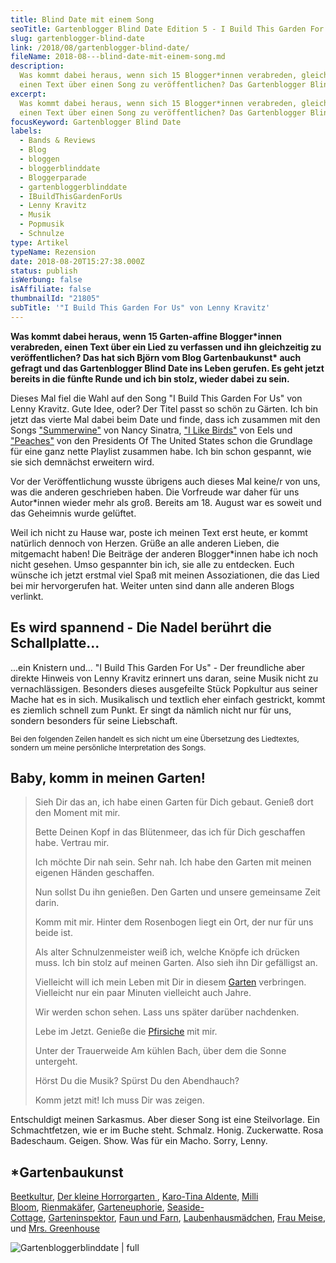 ```yaml
---
title: Blind Date mit einem Song
seoTitle: Gartenblogger Blind Date Edition 5 - I Build This Garden For Us
slug: gartenblogger-blind-date
link: /2018/08/gartenblogger-blind-date/
fileName: 2018-08---blind-date-mit-einem-song.md
description:
  Was kommt dabei heraus, wenn sich 15 Blogger*innen verabreden, gleichzeitig
  einen Text über einen Song zu veröffentlichen? Das Gartenblogger Blind Date!
excerpt:
  Was kommt dabei heraus, wenn sich 15 Blogger*innen verabreden, gleichzeitig
  einen Text über einen Song zu veröffentlichen? Das Gartenblogger Blind Date!
focusKeyword: Gartenblogger Blind Date
labels:
  - Bands & Reviews
  - Blog
  - bloggen
  - bloggerblinddate
  - Bloggerparade
  - gartenbloggerblinddate
  - IBuildThisGardenForUs
  - Lenny Kravitz
  - Musik
  - Popmusik
  - Schnulze
type: Artikel
typeName: Rezension
date: 2018-08-20T15:27:38.000Z
status: publish
isWerbung: false
isAffiliate: false
thumbnailId: "21805"
subTitle: '"I Build This Garden For Us" von Lenny Kravitz'
---
```


<strong>Was kommt dabei heraus, wenn 15 Garten-affine Blogger\*innen verabreden,
einen Text über ein Lied zu verfassen und ihn gleichzeitig zu veröffentlichen?
Das hat sich Björn vom Blog Gartenbaukunst\* auch gefragt und das Gartenblogger
Blind Date ins Leben gerufen. Es geht jetzt bereits in die fünfte Runde und ich
bin stolz, wieder dabei zu sein.</strong>

Dieses Mal fiel die Wahl auf den Song "I Build This Garden For Us" von Lenny
Kravitz. Gute Idee, oder? Der Titel passt so schön zu Gärten. Ich bin jetzt das
vierte Mal dabei beim Date und finde, dass ich zusammen mit den Songs
<a href="http://cardamonchai.com/2017/07/blind-date-summerwine/">"Summerwine"</a>
von Nancy Sinatra,
<a href="http://cardamonchai.com/2017/09/i-like-birds-blind-date-mit-einem-ganz-besonderen-song/">"I
Like Birds"</a> von Eels und
<a href="http://cardamonchai.com/2018/03/presidents-of-the-united-states-peaches/">"Peaches"</a>
von den Presidents Of The United States schon die Grundlage für eine ganz nette
Playlist zusammen habe. Ich bin schon gespannt, wie sie sich demnächst erweitern
wird.

Vor der Veröffentlichung wusste übrigens auch dieses Mal keine/r von uns, was
die anderen geschrieben haben. Die Vorfreude war daher für uns Autor\*innen
wieder mehr als groß. Bereits am 18. August war es soweit und das Geheimnis
wurde gelüftet.

Weil ich nicht zu Hause war, poste ich meinen Text erst heute, er kommt
natürlich dennoch von Herzen. Grüße an alle anderen Lieben, die mitgemacht
haben! Die Beiträge der anderen Blogger\*innen habe ich noch nicht gesehen. Umso
gespannter bin ich, sie alle zu entdecken. Euch wünsche ich jetzt erstmal viel
Spaß mit meinen Assoziationen, die das Lied bei mir hervorgerufen hat. Weiter
unten sind dann alle anderen Blogs verlinkt.

## Es wird spannend - Die Nadel berührt die Schallplatte...

...ein Knistern und... "I Build This Garden For Us" - Der freundliche aber
direkte Hinweis von Lenny Kravitz erinnert uns daran, seine Musik nicht zu
vernachlässigen. Besonders dieses ausgefeilte Stück Popkultur aus seiner Mache
hat es in sich. Musikalisch und textlich eher einfach gestrickt, kommt es
ziemlich schnell zum Punkt. Er singt da nämlich nicht nur für uns, sondern
besonders für seine Liebschaft.

<small>Bei den folgenden Zeilen handelt es sich nicht um eine Übersetzung des
Liedtextes, sondern um meine persönliche Interpretation des Songs.</small>

## Baby, komm in meinen Garten!

<blockquote>Sieh Dir das an, ich habe einen Garten für Dich gebaut.
Genieß dort den Moment mit mir.

Bette Deinen Kopf in das Blütenmeer, das ich für Dich geschaffen habe. Vertrau
mir.

Ich möchte Dir nah sein. Sehr nah. Ich habe den Garten mit meinen eigenen Händen
geschaffen.

Nun sollst Du ihn genießen. Den Garten und unsere gemeinsame Zeit darin.

Komm mit mir. Hinter dem Rosenbogen liegt ein Ort, der nur für uns beide ist.

Als alter Schnulzenmeister weiß ich, welche Knöpfe ich drücken muss. Ich bin
stolz auf meinen Garten. Also sieh ihn Dir gefälligst an.

Vielleicht will ich mein Leben mit Dir in
diesem <a href="http://cardamonchai.com/2018/08/phlox-und-flieder-immer-wieder/">Garten</a>
verbringen. Vielleicht nur ein paar Minuten vielleicht auch Jahre.

Wir werden schon sehen. Lass uns später darüber nachdenken.

Lebe im Jetzt. Genieße
die <a href="http://cardamonchai.com/2018/03/presidents-of-the-united-states-peaches/">Pfirsiche</a>
mit mir.

Unter der Trauerweide Am kühlen Bach, über dem die Sonne untergeht.

Hörst Du die Musik? Spürst Du den Abendhauch?

Komm jetzt mit! Ich muss Dir was zeigen.</blockquote>

Entschuldigt meinen Sarkasmus. Aber dieser Song ist eine Steilvorlage. Ein
Schmachtfetzen, wie er im Buche steht. Schmalz. Honig. Zuckerwatte. Rosa
Badeschaum. Geigen. Show. Was für ein Macho. Sorry, Lenny.

## \*Gartenbaukunst</a>

<a href="https://www.beetkultur.de/single-post/2018/08/18/Blind-Date-Edition-5-I-Build-This-Garden-For-Us" target="_blank" rel="noopener">Beetkultur</a>, <a href="https://der-kleine-horror-garten.de/gartengestaltung/" target="_blank" rel="noopener">Der
kleine
Horrorgarten </a>, <a href="https://karotinasblog.wordpress.com/" target="_blank" rel="noopener">Karo-Tina
Aldente</a>, <a href="https://millibloom.com/i-bulid-this-garden-for-us-blogger-blind-date-5/" target="_blank" rel="noopener">Milli
Bloom</a>, <a href="https://rienmakaefer.com/2018/08/18/i-build-a-garden-for-us-blind-date-5/" target="_blank" rel="noopener">Rienmakäfer</a>, <a href="https://www.garteneuphorie.de/" target="_blank" rel="noopener">Garteneuphorie</a>, <a href="https://seaside-cottage-blog.blogspot.com/2018/08/spatsommerliche-tischdeko-fur-das-blind.html" target="_blank" rel="noopener">Seaside-Cottage</a>, <a href="http://www.garteninspektor.com/blog/mit-lenny-kravitz-auf-der-suche-nach-good-vibrations-gegen-garten-burnout" target="_blank" rel="noopener">Garteninspektor</a>, <a href="https://faunundfarn.de/2018/08/18/blogger-blind-date-lenny-kravitz-i-build-this-garden-for-us/" target="_blank" rel="noopener">Faun
und
Farn</a>, <a href="https://laubenhausmaedchen.de/i-built-this-garden-for-us-blind-date-edition-5/" target="_blank" rel="noopener">Laubenhausmädchen</a>, <a href="https://fraumeise.de/i-build-this-garden-for-us/" target="_blank" rel="noopener">Frau
Meise</a>,
und <a href="https://mrsgreenhouse.de/ein-apfelglueck-zum-blind-date-edition-5-i-build-a-garden-for-us" target="_blank" rel="noopener">Mrs.
Greenhouse</a>

![Gartenbloggerblinddate | full](http://cardamonchai.com/wp-content/uploads/2018/08/HANG-IN.jpg)
